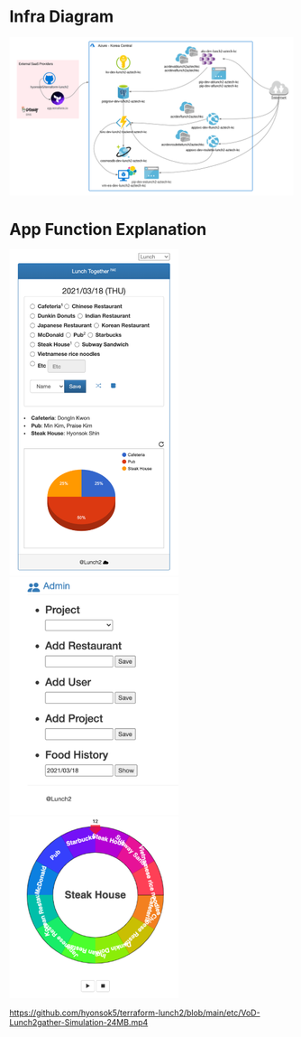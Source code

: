
# Infra Diagram

![InfraD](https://github.com/hyonsok5/terraform-lunch2/blob/main/etc/infraD-lunch2-hackerthon.png)

# App Function Explanation

<img src="https://github.com/hyonsok5/terraform-lunch2/blob/main/etc/lunch2.png" width=300 /> 
<img src="https://github.com/hyonsok5/terraform-lunch2/blob/main/etc/admin-lunch2.png" width=300 />
<img src="https://github.com/hyonsok5/terraform-lunch2/blob/main/etc/roulette.png" width=300 />

https://github.com/hyonsok5/terraform-lunch2/blob/main/etc/VoD-Lunch2gather-Simulation-24MB.mp4
